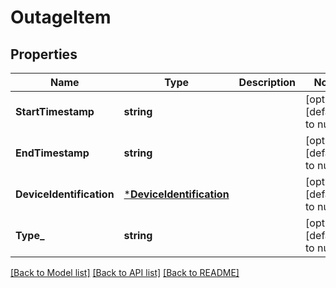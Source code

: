 # OutageItem

## Properties
Name | Type | Description | Notes
------------ | ------------- | ------------- | -------------
**StartTimestamp** | **string** |  | [optional] [default to null]
**EndTimestamp** | **string** |  | [optional] [default to null]
**DeviceIdentification** | [***DeviceIdentification**](DeviceIdentification.md) |  | [optional] [default to null]
**Type_** | **string** |  | [optional] [default to null]

[[Back to Model list]](../README.md#documentation-for-models) [[Back to API list]](../README.md#documentation-for-api-endpoints) [[Back to README]](../README.md)


